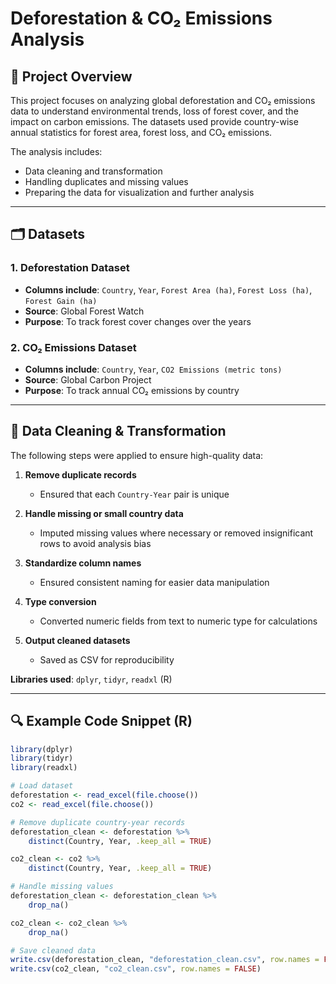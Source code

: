 # Deforestation & CO₂ Emissions Analysis

## 📄 Project Overview
This project focuses on analyzing global deforestation and CO₂ emissions data to understand environmental trends, loss of forest cover, and the impact on carbon emissions. The datasets used provide country-wise annual statistics for forest area, forest loss, and CO₂ emissions.  

The analysis includes:  
- Data cleaning and transformation  
- Handling duplicates and missing values  
- Preparing the data for visualization and further analysis  

---

## 🗂️ Datasets

### 1. Deforestation Dataset
- **Columns include**: `Country`, `Year`, `Forest Area (ha)`, `Forest Loss (ha)`, `Forest Gain (ha)`  
- **Source**: Global Forest Watch  
- **Purpose**: To track forest cover changes over the years  

### 2. CO₂ Emissions Dataset
- **Columns include**: `Country`, `Year`, `CO2 Emissions (metric tons)`  
- **Source**: Global Carbon Project  
- **Purpose**: To track annual CO₂ emissions by country  

---

## 🧹 Data Cleaning & Transformation

The following steps were applied to ensure high-quality data:

1. **Remove duplicate records**  
   - Ensured that each `Country-Year` pair is unique  

2. **Handle missing or small country data**  
   - Imputed missing values where necessary or removed insignificant rows to avoid analysis bias  

3. **Standardize column names**  
   - Ensured consistent naming for easier data manipulation  

4. **Type conversion**  
   - Converted numeric fields from text to numeric type for calculations  

5. **Output cleaned datasets**  
   - Saved as CSV for reproducibility  

**Libraries used**: `dplyr`, `tidyr`, `readxl` (R)  

---

## 🔍 Example Code Snippet (R)
```r
library(dplyr)
library(tidyr)
library(readxl)

# Load dataset
deforestation <- read_excel(file.choose())
co2 <- read_excel(file.choose())

# Remove duplicate country-year records
deforestation_clean <- deforestation %>%
    distinct(Country, Year, .keep_all = TRUE)

co2_clean <- co2 %>%
    distinct(Country, Year, .keep_all = TRUE)

# Handle missing values
deforestation_clean <- deforestation_clean %>%
    drop_na()

co2_clean <- co2_clean %>%
    drop_na()

# Save cleaned data
write.csv(deforestation_clean, "deforestation_clean.csv", row.names = FALSE)
write.csv(co2_clean, "co2_clean.csv", row.names = FALSE)
